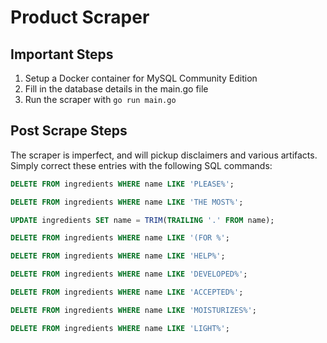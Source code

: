 # Product Scraper

## Important Steps
1. Setup a Docker container for MySQL Community Edition
2. Fill in the database details in the main.go file
3. Run the scraper with `go run main.go`

## Post Scrape Steps
The scraper is imperfect, and will pickup disclaimers and various 
artifacts. Simply correct these entries with the following SQL commands:

```sql
DELETE FROM ingredients WHERE name LIKE 'PLEASE%';

DELETE FROM ingredients WHERE name LIKE 'THE MOST%';

UPDATE ingredients SET name = TRIM(TRAILING '.' FROM name);

DELETE FROM ingredients WHERE name LIKE '(FOR %';

DELETE FROM ingredients WHERE name LIKE 'HELP%';

DELETE FROM ingredients WHERE name LIKE 'DEVELOPED%';

DELETE FROM ingredients WHERE name LIKE 'ACCEPTED%';

DELETE FROM ingredients WHERE name LIKE 'MOISTURIZES%';

DELETE FROM ingredients WHERE name LIKE 'LIGHT%';
```
